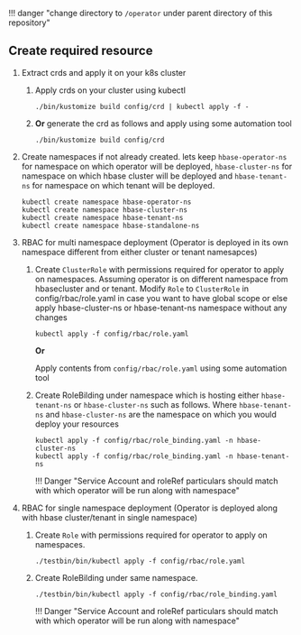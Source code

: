 !!! danger "change directory to `/operator` under parent directory of this repository"

## Create required resource

1. Extract crds and apply it on your k8s cluster

    1. Apply crds on your cluster using kubectl

        ```
        ./bin/kustomize build config/crd | kubectl apply -f -
        ```

    1. **Or** generate the crd as follows and apply using some automation tool

        ```
        ./bin/kustomize build config/crd
        ```

1. Create namespaces if not already created. lets keep `hbase-operator-ns` for namespace on which operator will be deployed, `hbase-cluster-ns` for namespace on which hbase cluster will be deployed and `hbase-tenant-ns` for namespace on which tenant will be deployed.

    ```
    kubectl create namespace hbase-operator-ns
    kubectl create namespace hbase-cluster-ns
    kubectl create namespace hbase-tenant-ns
    kubectl create namespace hbase-standalone-ns
    ```

1. RBAC for multi namespace deployment (Operator is deployed in its own namespace different from either cluster or tenant namesapces)


    1. Create `ClusterRole` with permissions required for operator to apply on namespaces. Assuming operator is on different namespace from hbasecluster and or tenant. Modify `Role` to `ClusterRole` in config/rbac/role.yaml in case you want to have global scope or else apply hbase-cluster-ns or hbase-tenant-ns namespace without any changes
        ```
        kubectl apply -f config/rbac/role.yaml
        ```

        **Or**

        Apply contents from `config/rbac/role.yaml` using some automation tool

    1. Create RoleBilding under namespace which is hosting either `hbase-tenant-ns` or `hbase-cluster-ns` such as follows. Where `hbase-tenant-ns` and `hbase-cluster-ns` are the namespace on which you would deploy your resources
        ```
        kubectl apply -f config/rbac/role_binding.yaml -n hbase-cluster-ns
        kubectl apply -f config/rbac/role_binding.yaml -n hbase-tenant-ns
        ```

        !!! Danger "Service Account and roleRef particulars should match with which operator will be run along with namespace"

1. RBAC for single namespace deployment (Operator is deployed along with hbase cluster/tenant in single namespace)

    1. Create `Role` with permissions required for operator to apply on namespaces.
        ```
        ./testbin/bin/kubectl apply -f config/rbac/role.yaml
        ```

    1. Create RoleBilding under same namespace.
        ```
        ./testbin/bin/kubectl apply -f config/rbac/role_binding.yaml
        ``` 

        !!! Danger "Service Account and roleRef particulars should match with which operator will be run along with namespace"
